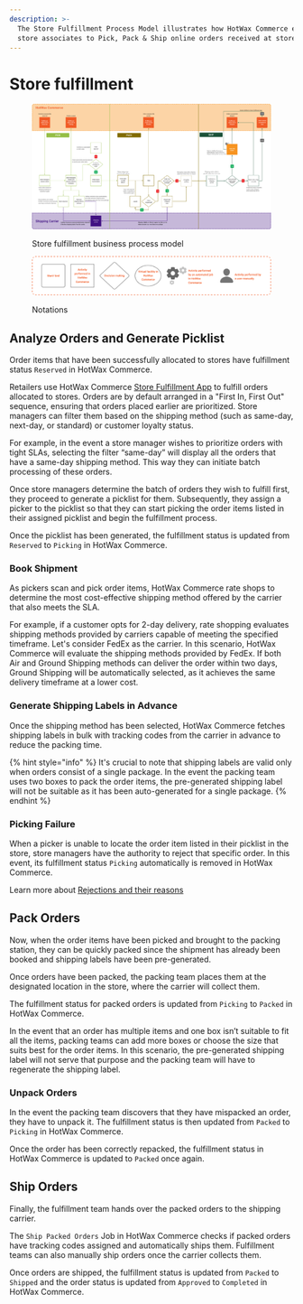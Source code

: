 ```yaml
---
description: >-
  The Store Fulfillment Process Model illustrates how HotWax Commerce enables
  store associates to Pick, Pack & Ship online orders received at stores.
---
```


# Store fulfillment

<figure><img src="../.gitbook/assets/store fulfillment bpm (2).png" alt=""><figcaption><p>Store fulfillment business process model</p></figcaption></figure>

<figure><img src="../.gitbook/assets/notations.png" alt=""><figcaption><p>Notations</p></figcaption></figure>

## Analyze Orders and Generate Picklist

Order items that have been successfully allocated to stores have fulfillment status  `Reserved` in HotWax Commerce.

Retailers use HotWax Commerce [Store Fulfillment App](../orders/fulfillment/) to fulfill orders allocated to stores. Orders are by default arranged in a "First In, First Out" sequence, ensuring that orders placed earlier are prioritized. Store managers can filter them based on the shipping method (such as same-day, next-day, or standard) or customer loyalty status.

For example, in the event a store manager wishes to prioritize orders with tight SLAs, selecting the filter “same-day” will display all the orders that have a same-day shipping method. This way they can initiate batch processing of these orders.

Once store managers determine the batch of orders they wish to fulfill first, they proceed to generate a picklist for them. Subsequently, they assign a picker to the picklist so that they can start picking the order items listed in their assigned picklist and begin the fulfillment process.

Once the picklist has been generated, the fulfillment status is updated from `Reserved` to `Picking` in HotWax Commerce.

### Book Shipment

As pickers scan and pick order items, HotWax Commerce rate shops to determine the most cost-effective shipping method offered by the carrier that also meets the SLA.

For example, if a customer opts for 2-day delivery, rate shopping evaluates shipping methods provided by carriers capable of meeting the specified timeframe. Let's consider FedEx as the carrier. In this scenario, HotWax Commerce will evaluate the shipping methods provided by FedEx. If both Air and Ground Shipping methods can deliver the order within two days, Ground Shipping will be automatically selected, as it achieves the same delivery timeframe at a lower cost.

### Generate Shipping Labels in Advance

Once the shipping method has been selected, HotWax Commerce fetches shipping labels in bulk with tracking codes from the carrier in advance to reduce the packing time.

{% hint style="info" %}
It's crucial to note that shipping labels are valid only when orders consist of a single package. In the event the packing team uses two boxes to pack the order items, the pre-generated shipping label will not be suitable as it has been auto-generated for a single package.
{% endhint %}

### Picking Failure

When a picker is unable to locate the order item listed in their picklist in the store, store managers have the authority to reject that specific order. In this event, its fulfillment status `Picking` automatically is removed in HotWax Commerce.

Learn more about [Rejections and their reasons](../fulfillment/rejection.md)

## Pack Orders

Now, when the order items have been picked and brought to the packing station, they can be quickly packed since the shipment has already been booked and shipping labels have been pre-generated.

Once orders have been packed, the packing team places them at the designated location in the store, where the carrier will collect them.

The fulfillment status for packed orders is updated from `Picking` to `Packed` in HotWax Commerce.

In the event that an order has multiple items and one box isn’t suitable to fit all the items, packing teams can add more boxes or choose the size that suits best for the order items. In this scenario, the pre-generated shipping label will not serve that purpose and the packing team will have to regenerate the shipping label.

### Unpack Orders

In the event the packing team discovers that they have mispacked an order, they have to unpack it. The fulfillment status is then updated from `Packed` to `Picking` in HotWax Commerce.

Once the order has been correctly repacked, the fulfillment status in HotWax Commerce is updated to `Packed` once again.

## Ship Orders

Finally, the fulfillment team hands over the packed orders to the shipping carrier.&#x20;

The `Ship Packed Orders` Job in HotWax Commerce checks if packed orders have tracking codes assigned and automatically ships them. Fulfillment teams can also manually ship orders once the carrier collects them.

Once orders are shipped, the fulfillment status is updated from `Packed` to `Shipped` and the order status is updated from `Approved` to `Completed` in HotWax Commerce.
